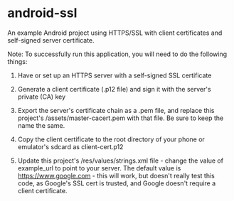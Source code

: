 android-ssl
===========

An example Android project using HTTPS/SSL with client certificates and self-signed server certificate.

Note: To successfully run this application, you will need to do the following things:

1. Have or set up an HTTPS server with a self-signed SSL certificate

2. Generate a client certificate (.p12 file) and sign it with the server's private (CA) key

3. Export the server's certificate chain as a .pem file, and replace this project's /assets/master-cacert.pem with that file.
Be sure to keep the name the same.

4. Copy the client certificate to the root directory of your phone or emulator's sdcard as client-cert.p12

5. Update this project's /res/values/strings.xml file - change the value of example_url to point to your server.
The default value is https://www.google.com - this will work, but doesn't really test this code, as Google's SSL
cert is trusted, and Google doesn't require a client certificate.
